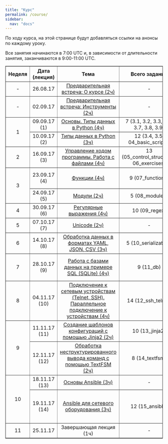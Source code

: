 ```yaml
---
title: "Курс"
permalink: /course/
sidebar:
  nav: "docs"
---
```


По ходу курса, на этой странице будут добавляться ссылки на анонсы по каждому уроку.

Все занятия начинаются в 7:00 UTC и, в зависимости от длительности занятия, заканчиваются в 9:00-11:00 UTC.

<table border="1" cellpadding="4" cellspacing="0">
 <tr>
    <th align="center">Неделя</th>
    <th align="center">Дата (лекция)</th>
    <th align="center">Тема</th>
    <th align="center">Всего заданий</th>
    <th align="center">Минимум заданий</th>
    <th align="center"> Финальный срок сдачи</th>
 </tr>
 <tr>
    <td align="center">-</td>
    <td align="center">26.08.17</td>
    <td align="center"><a href="https://pyneng.github.io/pyneng-3/welcome/">Предварительная встреча: О курсе (2ч)</a></td>
    <td align="center">-</td>
    <td align="center">-</td>
    <td align="center">-</td>
 </tr>
 <tr>
    <td align="center">-</td>
    <td align="center">02.09.17</td>
    <td align="center"><a href="https://pyneng.github.io/pyneng-3/tools/">Предварительная встреча: Инструменты (2ч)</a></td>
    <td align="center">-</td>
    <td align="center">-</td>
    <td align="center">-</td>
 </tr>
 <tr>
    <td rowspan="2" align="center">1</td>
    <td align="center">09.09.17 (1)</td>
    <td align="center"><a href="https://pyneng.github.io/pyneng-3/day1/">Основы. Типы данных в Python (4ч)</a></td>
    <td align="center">7 (3.1, 3.2, 3.3, 3.6, 3.7, 3.8, 3.9)</td>
    <td align="center">3.1, 3.2, 3.3, 3.6</td>
    <td align="center">02.10.17</td>
 </tr>
 <tr>
    <td align="center">10.09.17 (2)</td>
    <td align="center"><a href="https://pyneng.github.io/pyneng-3/day2/">Типы данных в Python (3ч)</a></td>
    <td align="center">12 (3.4, 3.5; 04_basic_scripts)</td>
    <td align="center">4.1, 4.1a, 4.2, 4.2a</td>
    <td align="center">02.10.17</td>
 </tr>
 <tr>
    <td align="center">2</td>
    <td align="center">16.09.17 (3)</td>
    <td align="center"><a href="https://pyneng.github.io/pyneng-3/day3/">Управление ходом программы. Работа с файлами (4ч)</a></td>
    <td align="center">13 (05_control_structures, 06_exercises)</td>
    <td align="center">5.1, 5.2, 5.3, 6.1, 6.2, 6.3</td>
    <td align="center">09.10.17</td>
 </tr>
 <tr>
    <td rowspan="2" align="center">3</td>
    <td align="center">23.09.17 (4)</td>
    <td align="center"><a href="https://pyneng.github.io/pyneng-3/day4/">Функции (4ч)</a></td>
    <td align="center">9 (07_functions)</td>
    <td align="center">7.1, 7.1a, 7.2, 7.2a, 7.3</td>
    <td align="center">16.10.17</td>
 </tr>
 <tr>
    <td align="center">24.09.17 (5)</td>
    <td align="center"><a href="https://pyneng.github.io/pyneng-3/day5/">Модули (2ч)</a></td>
    <td align="center">5 (08_modules)</td>
    <td align="center">8.1, 8.2, 8.3</td>
    <td align="center">16.10.17</td>
 </tr>
 <tr>
    <td align="center">4</td>
    <td align="center">30.09.17 (6)</td>
    <td align="center"><a href="https://pyneng.github.io/pyneng-3/day6/">Регулярные выражения (4ч)</a></td>
    <td align="center">10 (09_regex)</td>
    <td align="center">9.1, 9.2, 9.3, 9.4</td>
    <td align="center">23.10.17</td>
 </tr>
 <tr>
    <td align="center">5</td>
    <td align="center">07.10.17 (7)</td>
    <td align="center"><a href="https://pyneng.github.io/pyneng-3/day7/">Unicode (2ч)</a></td>
    <td align="center">-</td>
    <td align="center">-</td>
    <td align="center">-</td>
 </tr>
 <tr>
    <td align="center">6</td>
    <td align="center">14.10.17 (8)</td>
    <td align="center"><a href="https://pyneng.github.io/pyneng-3/day8/">Обработка данных в форматах YAML, JSON, CSV (3ч)</a></td>
    <td align="center">5 (10_serialization)</td>
    <td align="center">10.1, 10.2, 10.2a</td>
    <td align="center">06.11.17</td>
 </tr>
 <tr>
    <td align="center">7</td>
    <td align="center">28.10.17 (9)</td>
    <td align="center"><a href="https://pyneng.github.io/pyneng-3/day9/">Работа с базами данных на примере SQL (SQLite) (4ч)</a></td>
    <td align="center">9 (11_db)</td>
    <td align="center">11.1, 11.1a, 11.2, 11.2a</td>
    <td align="center">20.11.17</td>
 </tr>
 <tr>
    <td align="center">8</td>
    <td align="center">04.11.17 (10)</td>
    <td align="center"><a href="https://pyneng.github.io/pyneng-3/day10/">Подключение к сетевым устройствам (Telnet, SSH). Параллельное подключение к устройствам (4ч)</a></td>
    <td align="center">14 (12_ssh_telnet)</td>
    <td align="center">12.1, 12.1a, 12.2, 12.2a, 12.2b</td>
    <td align="center">27.11.17</td>
 </tr>
 <tr>
    <td rowspan="2" align="center">9</td>
    <td align="center">11.11.17 (11)</td>
    <td align="center"><a href="https://pyneng.github.io/pyneng-3/day11/">Создание шаблонов конфигураций с помощью Jinja2 (2ч)</a></td>
    <td align="center">10 (13_jinja2)</td>
    <td align="center">13.1, 13.1a, 13.2, 13.3</td>
    <td align="center">04.12.17</td>
 </tr>
 <tr>
    <td align="center">12.11.17 (12)</td>
    <td align="center"><a href="https://pyneng.github.io/pyneng-3/day12/">Обработка неструктурированного вывода команд с помощью TextFSM (2ч)</a></td>
    <td align="center">8 (14_textfsm)</td>
    <td align="center">14.1, 14.1a, 14.2, 14.3, 14.4</td>
    <td align="center">04.12.17</td>
 </tr>
 <tr>
    <td rowspan="2" align="center">10</td>
    <td align="center">18.11.17 (13)</td>
    <td align="center"><a href="https://pyneng.github.io/pyneng-3/day13/">Основы Ansible (3ч)</a></td>
    <td align="center">-</td>
    <td align="center">-</td>
    <td align="center">-</td>
 </tr>
 <tr>
    <td align="center">19.11.17 (14)</td>
    <td align="center"><a href="https://pyneng.github.io/pyneng-3/day14/">Ansible для сетевого оборудования (3ч)</a></td>
    <td align="center">12 (15_ansible)</td>
    <td align="center">15.1, 15.1a, 15.1b, 15.1c, 15.2, 15.3</td>
    <td align="center">11.12.17</td>
 </tr> 
 <tr>
    <td align="center">11</td>
    <td align="center">25.11.17</td>
    <td align="center">Завершающая лекция (1ч)</td>
    <td align="center">-</td>
    <td align="center">-</td>
    <td align="center">-</td>
 </tr>
</table>

